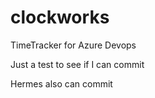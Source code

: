# clockworks
TimeTracker for Azure Devops


Just a test to see if I can commit

Hermes also can commit

